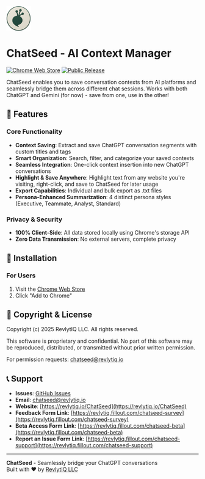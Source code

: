 <img src="images/icon-128.png" width="64"/>

# ChatSeed - AI Context Manager

[![Chrome Web Store](https://img.shields.io/badge/Chrome%20Web%20Store-Available-brightgreen)](https://chromewebstore.google.com/detail/chatseed/odidbkfijbkniijmcmfnadibpcfhmgoo)
[![Public Release](https://img.shields.io/badge/version-2.0.0-blue)](https://github.com/ATXNickTaylor/chatseed-extension/releases/)

ChatSeed enables you to save conversation contexts from AI platforms and seamlessly bridge them across different chat sessions. Works with both ChatGPT and Gemini (for now) - save from one, use in the other!

## 🌟 Features

### Core Functionality
- **Context Saving**: Extract and save ChatGPT conversation segments with custom titles and tags
- **Smart Organization**: Search, filter, and categorize your saved contexts
- **Seamless Integration**: One-click context insertion into new ChatGPT conversations
- **Highlight & Save Anywhere**: Highlight text from any website you're visiting, right-click, and save to ChatSeed for later usage
- **Export Capabilities**: Individual and bulk export as .txt files
- **Persona-Enhanced Summarization**: 4 distinct persona styles (Executive, Teammate, Analyst, Standard)

### Privacy & Security
- **100% Client-Side**: All data stored locally using Chrome's storage API
- **Zero Data Transmission**: No external servers, complete privacy

## 🚀 Installation

### For Users
1. Visit the [Chrome Web Store]([https://chrome.google.com/webstore](https://chromewebstore.google.com/detail/chatseed/odidbkfijbkniijmcmfnadibpcfhmgoo))
2. Click "Add to Chrome"

## 📄 Copyright & License

Copyright (c) 2025 RevlytIQ LLC. All rights reserved.

This software is proprietary and confidential. No part of this software may be reproduced, distributed, or transmitted without prior written permission.

For permission requests: [chatseed@revlytiq.io](mailto:chatseed@revlytiq.io)

## 📞 Support

- **Issues**: [GitHub Issues](https://github.com/atxnicktaylor/chatseed-extension/issues)
- **Email**: [chatseed@revlytiq.io](mailto:chatseed@revlytiq.io)
- **Website**: [https://revlytiq.io/ChatSeed](https://revlytiq.io/ChatSeed)
- **Feedback Form Link**: [https://revlytiq.fillout.com/chatseed-survey](https://revlytiq.fillout.com/chatseed-survey)
- **Beta Access Form Link**: [https://revlytiq.fillout.com/chatseed-beta](https://revlytiq.fillout.com/chatseed-beta)
- **Report an Issue Form Link**: [https://revlytiq.fillout.com/chatseed-support](https://revlytiq.fillout.com/chatseed-support)

---

**ChatSeed** - Seamlessly bridge your ChatGPT conversations  
Built with ❤️ by [RevlytIQ LLC](https://revlytiq.io/chatseed)
